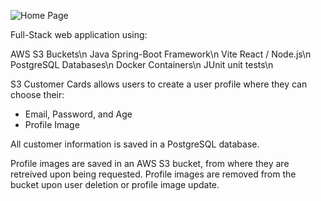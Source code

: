 ![Home Page](https://i.imgur.com/m3BauoU.png)

Full-Stack web application using:

AWS S3 Buckets\n
Java Spring-Boot Framework\n
Vite React / Node.js\n
PostgreSQL Databases\n
Docker Containers\n
JUnit unit tests\n

S3 Customer Cards allows users to create a user profile where they can choose their:

- Email, Password, and Age
- Profile Image

All customer information is saved in a PostgreSQL database.

Profile images are saved in an AWS S3 bucket, from where they are retreived upon being requested.
Profile images are removed from the bucket upon user deletion or profile image update.


